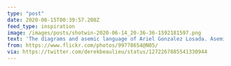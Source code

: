 ```yaml
---
type: "post"
date: 2020-06-15T00:39:57.208Z
feed_type: inspiration
image: /images/posts/shotwin-2020-06-14_20-36-36-1592181597.png
text: 'The diagrams and asemic language of Ariel Gonzalez Losada. Asemic writing is a wordless open semantic form of writing.'
from: https://www.flickr.com/photos/99778654@N05/
via: https://twitter.com/derekbeaulieu/status/1272267885541330944
---
```

